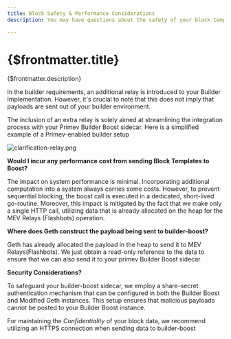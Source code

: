 ```yaml
---
title: Block Safety & Performance Considerations
description: You may have questions about the safety of your block templates when integrating boost and any performance impacts you may be suceptible too as part of the integration.

---
```


# {$frontmatter.title}

{$frontmatter.description}

In the builder requirements, an additional relay is introduced to your Builder Implementation. However, it's crucial to note that this does not imply that payloads are sent out of your builder environment.

The inclusion of an extra relay is solely aimed at streamlining the integration process with your Primev Builder Boost sidecar. Here is a simplified example of a Primev-enabled builder setup

![clarification-relay.png](https://s3-us-west-2.amazonaws.com/secure.notion-static.com/4f3e9742-041a-4a7d-b752-c4771ddc777b/clarification-relay.png)

**Would I incur any performance cost from sending Block Templates to Boost?**

The impact on system performance is minimal. Incorporating additional computation into a system always carries some costs. However, to prevent sequential  blocking, the boost call is executed in a dedicated, short-lived go-routine. Moreover, this impact is mitigated by the fact that we make only a single HTTP call, utilizing data that is already allocated on the heap for the MEV Relays (Flashbots) operation.

******************Where does Geth construct the payload being sent to builder-boost?******************

Geth has already allocated the payload in the heap to send it to MEV Relays(Flashbots). We just obtain a read-only reference to the data to ensure that we can also send it to your primev Builder Boost sidecar

************************************************Security Considerations?************************************************

To safeguard your builder-boost sidecar, we employ a share-secret authentication mechanism that can be configured in both the Builder Boost and Modified Geth instances. This setup ensures that malicious payloads cannot be posted to your Builder Boost instance.

For maintaining the *Confidentiality* of your block data, we recommend utilizing an HTTPS connection when sending data to builder-boost